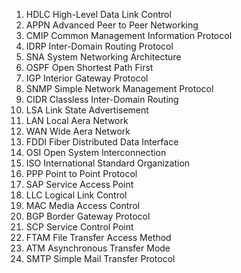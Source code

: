 1. HDLC High-Level Data Link Control
2. APPN Advanced Peer to Peer Networking 
3. CMIP  Common Management Information Protocol 
4. IDRP Inter-Domain Routing Protocol
5. SNA System Networking Architecture 
6. OSPF Open Shortest Path First
7. IGP Interior Gateway Protocol 
8. SNMP Simple Network Management Protocol
9. CIDR Classless Inter-Domain Routing
10. LSA Link State Advertisement 
11. LAN Local Aera Network 
12. WAN Wide Aera Network 
13. FDDI  Fiber Distributed Data Interface 
14. OSI Open System Interconnection
15. ISO International Standard Organization 
16. PPP  Point to Point Protocol
17. SAP Service Access Point
18. LLC Logical Link Control
19. MAC Media Access Control
20. BGP Border Gateway Protocol 
21. SCP Service Control Point
22. FTAM File Transfer Access Method
23. ATM Asynchronous Transfer Mode
24. SMTP Simple Mail Transfer Protocol 